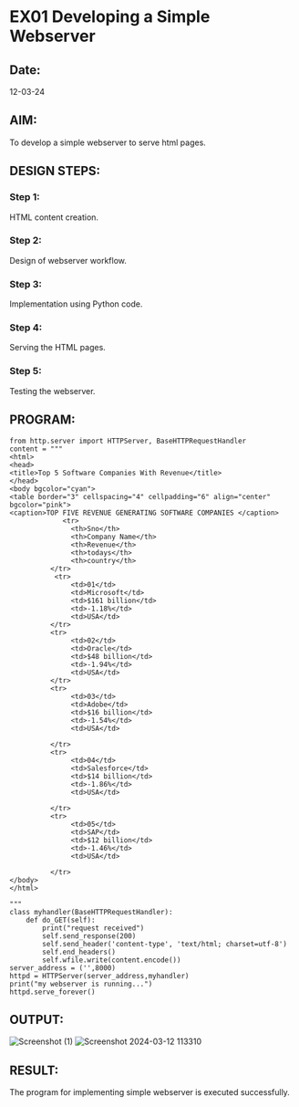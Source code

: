 # EX01 Developing a Simple Webserver
## Date:
12-03-24
## AIM:
To develop a simple webserver to serve html pages.

## DESIGN STEPS:
### Step 1: 
HTML content creation.

### Step 2:
Design of webserver workflow.

### Step 3:
Implementation using Python code.

### Step 4:
Serving the HTML pages.

### Step 5:
Testing the webserver.

## PROGRAM:
```
from http.server import HTTPServer, BaseHTTPRequestHandler
content = """
<html>
<head>
<title>Top 5 Software Companies With Revenue</title>
</head>
<body bgcolor="cyan">
<table border="3" cellspacing="4" cellpadding="6" align="center" bgcolor="pink">
<caption>TOP FIVE REVENUE GENERATING SOFTWARE COMPANIES </caption>
             <tr>
               <th>Sno</th>
               <th>Company Name</th>
               <th>Revenue</th>
               <th>todays</th>
               <th>country</th>
          </tr>
           <tr>
               <td>01</td>
               <td>Microsoft</td>
               <td>$161 billion</td>
               <td>-1.18%</td>
               <td>USA</td>
          </tr>
          <tr>
               <td>02</td>
               <td>Oracle</td>
               <td>$48 billion</td>
               <td>-1.94%</td>
               <td>USA</td>
          </tr>
          <tr>
               <td>03</td>
               <td>Adobe</td>
               <td>$16 billion</td>
               <td>-1.54%</td>
               <td>USA</td>

          </tr>
          <tr>
               <td>04</td>
               <td>Salesforce</td>
               <td>$14 billion</td>
               <td>-1.86%</td>
               <td>USA</td>

          </tr>
          <tr>
               <td>05</td>
               <td>SAP</td>
               <td>$12 billion</td>
               <td>-1.46%</td>
               <td>USA</td>

          </tr>
</body>
</html>

"""
class myhandler(BaseHTTPRequestHandler):
    def do_GET(self):
        print("request received")
        self.send_response(200)
        self.send_header('content-type', 'text/html; charset=utf-8')
        self.end_headers()
        self.wfile.write(content.encode())
server_address = ('',8000)
httpd = HTTPServer(server_address,myhandler)
print("my webserver is running...")
httpd.serve_forever()
```
## OUTPUT:
![Screenshot (1)](https://github.com/SwaminathanV23000747/simplewebserver/assets/148931113/f92ab733-3364-4904-acf8-a05da0a42311)
![Screenshot 2024-03-12 113310](https://github.com/SwaminathanV23000747/simplewebserver/assets/148931113/a4607e78-e058-42cd-a180-22743ee7dbad)



## RESULT:
The program for implementing simple webserver is executed successfully.
